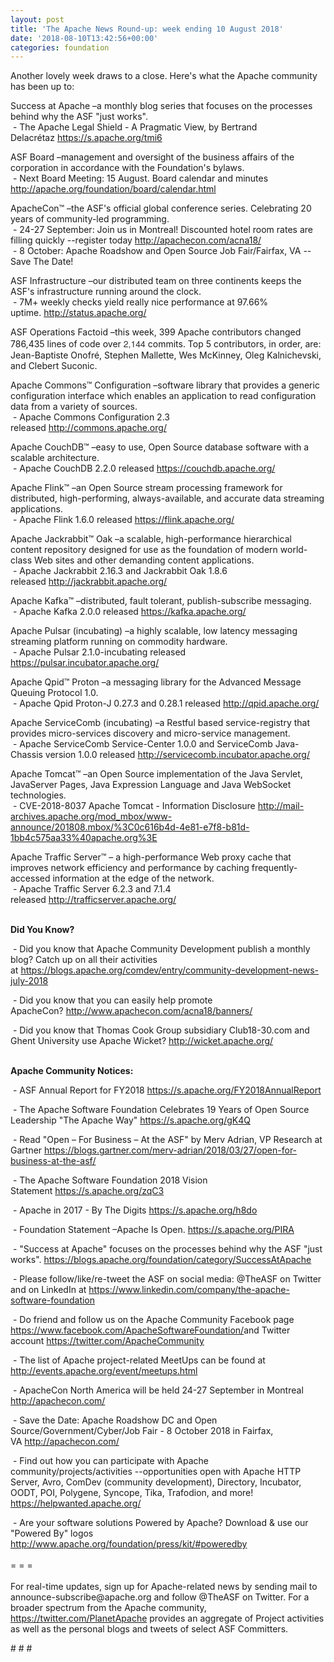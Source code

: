 ```yaml
---
layout: post
title: 'The Apache News Round-up: week ending 10 August 2018'
date: '2018-08-10T13:42:56+00:00'
categories: foundation
---
```

<p>Another lovely week draws to a close. Here's what the Apache community has been up to:<br /></p> 
  <p>Success at Apache –a monthly blog series that focuses on the processes behind why the ASF &quot;just works&quot;.<br />&nbsp;- The Apache Legal Shield - A Pragmatic View, by Bertrand Delacrétaz&nbsp;<a href="https://s.apache.org/tmi6">https://s.apache.org/tmi6</a></p> 
  <p>ASF Board –management and oversight of the business affairs of the corporation in accordance with the Foundation's bylaws.<br />&nbsp;- Next Board Meeting: 15 August. Board calendar and minutes <a href="http://apache.org/foundation/board/calendar.html">http://apache.org/foundation/board/calendar.html</a></p> 
  <p>ApacheCon™ –the ASF's official global conference series. Celebrating 20 years of community-led programming.<br />&nbsp;- 24-27 September: Join us in Montreal! Discounted hotel room rates are filling quickly --register today&nbsp;<a href="http://apachecon.com/acna18/">http://apachecon.com/acna18/</a><br />&nbsp;- 8 October: Apache Roadshow and Open Source Job Fair/Fairfax, VA --Save The Date!<br /></p> 
  <p>ASF Infrastructure –our distributed team on three continents keeps the ASF's infrastructure running around the clock.<br />&nbsp;- 7M+ weekly checks yield really nice performance at 97.66% uptime.&nbsp;<a href="http://status.apache.org/">http://status.apache.org/</a></p> 
  <p>ASF Operations Factoid&nbsp;–this week, 399 Apache contributors changed 786,435 lines of code over <font color="#333333" face="Helvetica Neue, Helvetica, Arial, sans-serif"><span style="font-size: 14px;">2,144</span></font>&nbsp;commits. Top 5 contributors, in order, are: Jean-Baptiste Onofré, Stephen Mallette, Wes McKinney, Oleg Kalnichevski, and Clebert Suconic.</p> 
  <p>Apache Commons™ Configuration –software library that provides a generic configuration interface which enables an application to read configuration data from a variety of sources.<br />&nbsp;- Apache Commons Configuration 2.3 released&nbsp;<a href="http://commons.apache.org/">http://commons.apache.org/</a></p> 
  <p>Apache CouchDB™ –easy to use,&nbsp;Open Source database software with a scalable architecture.&nbsp;<br />&nbsp;-&nbsp;Apache CouchDB 2.2.0 released&nbsp;<a href="https://couchdb.apache.org/">https://couchdb.apache.org/</a></p> 
  <p>Apache Flink™ –an Open Source stream processing framework for distributed, high-performing, always-available, and accurate data streaming applications.<br />&nbsp;-&nbsp;Apache Flink 1.6.0 released&nbsp;<a href="https://flink.apache.org/">https://flink.apache.org/</a></p> 
  <p>Apache Jackrabbit™ Oak –a scalable, high-performance hierarchical content repository designed for use as the foundation of modern world-class Web sites and other demanding content applications.<br />&nbsp;-&nbsp;Apache Jackrabbit 2.16.3 and Jackrabbit Oak 1.8.6 released&nbsp;<a href="http://jackrabbit.apache.org/">http://jackrabbit.apache.org/</a></p> 
  <p>Apache Kafka™ –distributed, fault tolerant, publish-subscribe messaging.<br />&nbsp;-&nbsp;Apache Kafka 2.0.0 released&nbsp;<a href="https://kafka.apache.org/">https://kafka.apache.org/</a></p> 
  <p>Apache Pulsar (incubating) –a highly scalable, low latency messaging streaming platform running on commodity hardware.<br />&nbsp;- Apache Pulsar 2.1.0-incubating released <a href="https://pulsar.incubator.apache.org/">https://pulsar.incubator.apache.org/</a></p> 
  <p>Apache Qpid™ Proton –a messaging library for the Advanced Message Queuing Protocol 1.0.<br />&nbsp;- Apache Qpid Proton-J 0.27.3 and 0.28.1 released&nbsp;<a href="http://qpid.apache.org/">http://qpid.apache.org/</a></p> 
  <p>Apache ServiceComb (incubating)&nbsp;–a Restful based service-registry that provides micro-services discovery and micro-service management.<br />&nbsp;-&nbsp;Apache ServiceComb Service-Center 1.0.0 and ServiceComb Java-Chassis version 1.0.0 released<span style="white-space: pre;"> <a href="http://servicecomb.incubator.apache.org/">http://servicecomb.incubator.apache.org/</a></span></p> 
  <p>Apache Tomcat™ –an Open Source implementation of the Java Servlet, JavaServer Pages, Java Expression Language and Java WebSocket technologies.<br />&nbsp;- CVE-2018-8037 Apache Tomcat - Information Disclosure&nbsp;<a href="http://mail-archives.apache.org/mod_mbox/www-announce/201808.mbox/%3C0c616b4d-4e81-e7f8-b81d-1bb4c575aa33%40apache.org%3E">http://mail-archives.apache.org/mod_mbox/www-announce/201808.mbox/%3C0c616b4d-4e81-e7f8-b81d-1bb4c575aa33%40apache.org%3E</a></p> 
  <p>Apache Traffic Server™ – a high-performance Web proxy cache that improves network efficiency and performance by caching frequently-accessed information at the edge of the network.<br />&nbsp;- Apache Traffic Server 6.2.3 and 7.1.4 released&nbsp;<a href="http://trafficserver.apache.org/">http://trafficserver.apache.org/</a></p> 
  <p><strong><br />Did You Know?</strong></p> 
  <div> 
    <p>&nbsp;- Did you know that Apache Community Development publish a monthly blog? Catch up on all their activities at&nbsp;<a href="https://blogs.apache.org/comdev/entry/community-development-news-july-2018">https://blogs.apache.org/comdev/entry/community-development-news-july-2018</a></p> 
    <p>&nbsp;- Did you know that you can easily help promote ApacheCon?&nbsp;<a href="http://www.apachecon.com/acna18/banners/">http://www.apachecon.com/acna18/banners/</a></p> 
    <p>&nbsp;- Did you know that Thomas Cook Group subsidiary Club18-30.com and Ghent University use Apache Wicket?&nbsp;<a href="http://wicket.apache.org/">http://wicket.apache.org/</a><br /><br /></p> 
    <p><strong>Apache Community Notices:</strong></p> 
  </div> 
  <p>&nbsp;- ASF Annual Report for FY2018&nbsp;<a href="https://s.apache.org/FY2018AnnualReport">https://s.apache.org/FY2018AnnualReport</a></p> 
  <p>&nbsp;- The Apache<span style="font-size: 10.8333px;"> </span>Software Foundation Celebrates 19 Years of Open Source Leadership &quot;The Apache Way&quot;&nbsp;<a href="https://s.apache.org/gK4Q">https://s.apache.org/gK4Q</a></p> 
  <p>&nbsp;- Read &quot;Open – For Business – At the ASF&quot; by Merv Adrian, VP Research at Gartner&nbsp;<a href="https://blogs.gartner.com/merv-adrian/2018/03/27/open-for-business-at-the-asf/">https://blogs.gartner.com/merv-adrian/2018/03/27/open-for-business-at-the-asf/</a><br /></p> 
  <p>&nbsp;- The Apache Software Foundation 2018 Vision Statement&nbsp;<a href="https://s.apache.org/zqC3">https://s.apache.org/zqC3</a></p> 
  <p>&nbsp;- Apache in 2017 - By The Digits&nbsp;<a href="https://s.apache.org/h8do">https://s.apache.org/h8do</a></p> 
  <p>&nbsp;- Foundation Statement –Apache Is Open. <a href="https://s.apache.org/PIRA">https://s.apache.org/PIRA</a></p> 
  <div> 
    <p>&nbsp;- &quot;Success at Apache&quot; focuses on the processes behind why the ASF &quot;just works&quot;. <a href="https://blogs.apache.org/foundation/category/SuccessAtApache">https://blogs.apache.org/foundation/category/SuccessAtApache</a></p> 
  </div> 
  <div> 
    <p>&nbsp;- Please follow/like/re-tweet the ASF on social media: @TheASF on Twitter and on LinkedIn at <a href="https://www.linkedin.com/company/the-apache-software-foundation">https://www.linkedin.com/company/the-apache-software-foundation</a></p> 
    <p>&nbsp;- Do friend and follow us on the Apache Community Facebook page <a href="https://www.facebook.com/ApacheSoftwareFoundation/">https://www.facebook.com/ApacheSoftwareFoundation/</a>and Twitter account <a href="https://twitter.com/ApacheCommunity">https://twitter.com/ApacheCommunity</a></p> 
  </div> 
  <div> 
    <p><a href="https://feathercast.apache.org/"></a></p> 
  </div> 
  <div> 
    <p>&nbsp;- The list of Apache project-related MeetUps can be found at <a href="http://events.apache.org/event/meetups.html">http://events.apache.org/event/meetups.html</a></p> 
  </div> 
  <div> 
    <p>&nbsp;- ApacheCon North America&nbsp;will be held 24-27 September in Montreal <a href="http://apachecon.com/">http://apachecon.com/</a></p> 
    <p>&nbsp;- Save the Date: Apache Roadshow DC and Open Source/Government/Cyber/Job Fair - 8 October 2018 in Fairfax, VA&nbsp;<a href="http://apachecon.com/">http://apachecon.com/</a></p> 
    <p>&nbsp;- Find out how you can participate with Apache community/projects/activities --opportunities open with Apache HTTP Server, Avro, ComDev (community development), Directory, Incubator, OODT, POI, Polygene, Syncope, Tika, Trafodion, and more! <a href="https://helpwanted.apache.org/">https://helpwanted.apache.org/</a></p> 
  </div> 
  <div>&nbsp;- Are your software solutions Powered by Apache? Download &amp; use our &quot;Powered By&quot; logos <a href="http://www.apache.org/foundation/press/kit/#poweredby">http://www.apache.org/foundation/press/kit/#poweredby</a></div> 
  <div><br /></div> 
  <div>= = =</div> 
  <div><br /></div> 
  <div>For real-time updates, sign up for Apache-related news by sending mail to announce-subscribe@apache.org and follow @TheASF on Twitter. For a broader spectrum from the Apache community, <a href="https://twitter.com/PlanetApache">https://twitter.com/PlanetApache</a> provides an aggregate of Project activities as well as the personal blogs and tweets of select ASF Committers.</div> 
  <p># # #</p>
